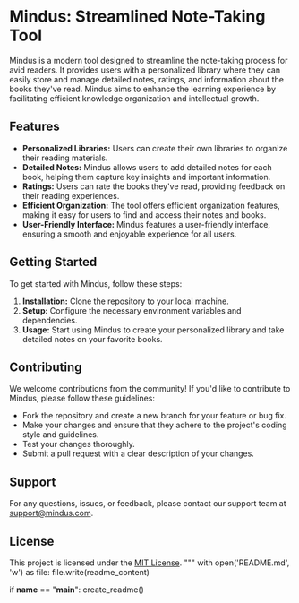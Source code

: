
# Mindus: Streamlined Note-Taking Tool

Mindus is a modern tool designed to streamline the note-taking process for avid readers. It provides users with a personalized library where they can easily store and manage detailed notes, ratings, and information about the books they've read. Mindus aims to enhance the learning experience by facilitating efficient knowledge organization and intellectual growth.

## Features

- **Personalized Libraries:** Users can create their own libraries to organize their reading materials.
- **Detailed Notes:** Mindus allows users to add detailed notes for each book, helping them capture key insights and important information.
- **Ratings:** Users can rate the books they've read, providing feedback on their reading experiences.
- **Efficient Organization:** The tool offers efficient organization features, making it easy for users to find and access their notes and books.
- **User-Friendly Interface:** Mindus features a user-friendly interface, ensuring a smooth and enjoyable experience for all users.

## Getting Started

To get started with Mindus, follow these steps:

1. **Installation:** Clone the repository to your local machine.
2. **Setup:** Configure the necessary environment variables and dependencies.
3. **Usage:** Start using Mindus to create your personalized library and take detailed notes on your favorite books.

## Contributing

We welcome contributions from the community! If you'd like to contribute to Mindus, please follow these guidelines:

- Fork the repository and create a new branch for your feature or bug fix.
- Make your changes and ensure that they adhere to the project's coding style and guidelines.
- Test your changes thoroughly.
- Submit a pull request with a clear description of your changes.

## Support

For any questions, issues, or feedback, please contact our support team at [support@mindus.com](mailto:support@mindus.com).

## License

This project is licensed under the [MIT License](LICENSE).
"""
    with open('README.md', 'w') as file:
        file.write(readme_content)

if __name__ == "__main__":
    create_readme()
